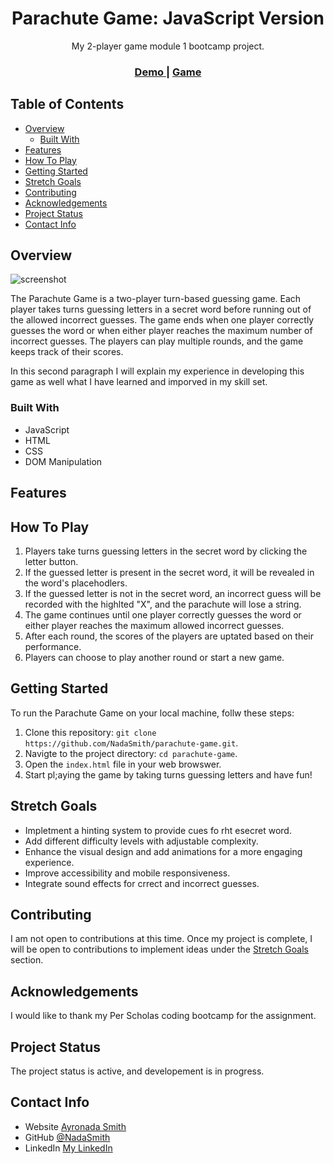 <h1 align="center">Parachute Game: JavaScript Version</h1>

<div align="center">
   My 2-player game module 1 bootcamp project.
</div>

<div align="center">
  <h3>
    <a href="https://{your-demo-link.your-domain}">
      Demo
    </a>
    <span> | </span>
    <a href="https://{your-url-to-the-solution}">
      Game
    </a>
</div>

<!-- TABLE OF CONTENTS -->

## Table of Contents
- [Overview](#overview)
  - [Built With](#built-with)
- [Features](#features)
- [How To Play](#how-to-play)
- [Getting Started](#getting-started)
- [Stretch Goals](#stretch-goals)
- [Contributing](#contributing)
- [Acknowledgements](#acknowledgements)
- [Project Status](#project-status)
- [Contact Info](#contact-info)

<!-- OVERVIEW -->

## Overview
![screenshot](https://user-images.githubusercontent.com/16707738/92399059-5716eb00-f132-11ea-8b14-bcacdc8ec97b.png)

The Parachute Game is a two-player turn-based guessing game. Each player takes turns guessing letters in a secret word before running out of the allowed incorrect guesses.  The game ends when one player correctly guesses the word or when either player reaches the maximum number of incorrect guesses. The players can play multiple rounds, and the game keeps track of their scores.

In this second paragraph I will explain my experience in developing this game as well what I have learned and imporved in my skill set.

### Built With
- JavaScript 
- HTML
- CSS
- DOM Manipulation

## Features


## How To Play
1. Players take turns guessing letters in the secret word by clicking the letter button.
2. If the guessed letter is present in the secret word, it will be revealed in the word's placehodlers.
3. If the guessed letter is not in the secret word, an incorrect guess will be recorded with the highlted 
"X", and the parachute will lose a string.
4. The game continues until one player correctly guesses the word or either player reaches the maximum allowed incorrect guesses.
5. After each round, the scores of the players are uptated based on their performance.
6. Players can choose to play another round or start a new game.

## Getting Started
To run the Parachute Game on your local machine, follw these steps:
1. Clone this repository: `git clone https://github.com/NadaSmith/parachute-game.git`.
2. Navigte to the project directory: `cd parachute-game`.
3. Open the `index.html` file in your web browswer.
4. Start pl;aying the game by taking turns guessing letters and have fun!

## Stretch Goals
- Impletment a hinting system to provide cues fo rht esecret word.
- Add different difficulty levels with adjustable complexity.
- Enhance the visual design and add animations for a more engaging experience.
- Improve accessibility and mobile responsiveness.
- Integrate sound effects for crrect and incorrect guesses.

## Contributing
I am not  open to contributions at this time. Once my project is complete, I will be open to contributions to implement ideas under the [Stretch Goals](#stretch-goals) section.

## Acknowledgements
I would like to thank my Per Scholas coding bootcamp for the assignment. 

## Project Status
The project status is active, and developement is in progress.

## Contact Info
- Website [Ayronada Smith](https://www.ayronada.com)
- GitHub [@NadaSmith](https://github.com/MadaSmith)
- LinkedIn [My LinkedIn](https://www.linkedin.com/in/ayronadasmith/)
